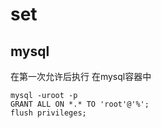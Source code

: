 # set

## mysql

在第一次允许后执行
在mysql容器中
```
mysql -uroot -p
GRANT ALL ON *.* TO 'root'@'%';
flush privileges;
```